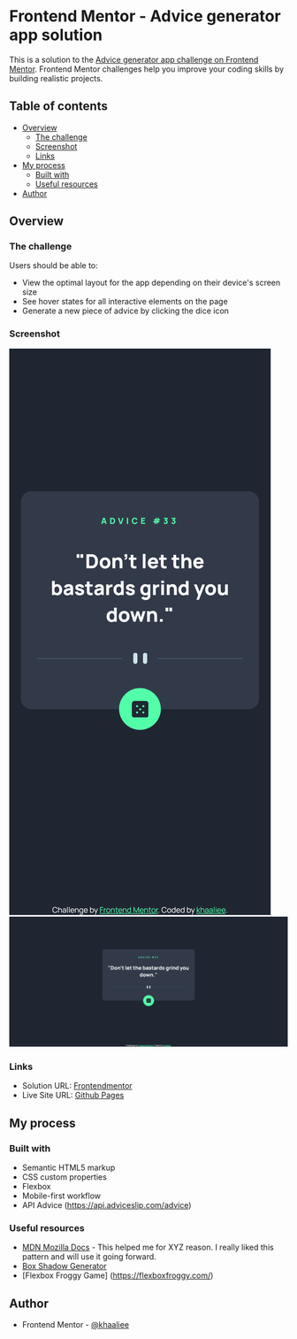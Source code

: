 # Frontend Mentor - Advice generator app solution

This is a solution to the [Advice generator app challenge on Frontend Mentor](https://www.frontendmentor.io/challenges/advice-generator-app-QdUG-13db). Frontend Mentor challenges help you improve your coding skills by building realistic projects.

## Table of contents

- [Overview](#overview)
  - [The challenge](#the-challenge)
  - [Screenshot](#screenshot)
  - [Links](#links)
- [My process](#my-process)
  - [Built with](#built-with)
  - [Useful resources](#useful-resources)
- [Author](#author)


## Overview

### The challenge

Users should be able to:

- View the optimal layout for the app depending on their device's screen size
- See hover states for all interactive elements on the page
- Generate a new piece of advice by clicking the dice icon

### Screenshot

![Mobile](./images/mobile-screenshot.png)
![Desktop](./images/desktop-screenshot.png)

### Links

- Solution URL: [Frontendmentor](https://your-solution-url.com)
- Live Site URL: [Github Pages](
app-adv-generator.khaaliee.github.io )

## My process

### Built with

- Semantic HTML5 markup
- CSS custom properties
- Flexbox
- Mobile-first workflow
- API Advice (https://api.adviceslip.com/advice)

### Useful resources

- [MDN Mozilla Docs](https://developer.mozilla.org/en-US/) - This helped me for XYZ reason. I really liked this pattern and will use it going forward.
- [Box Shadow Generator](https://cssgenerator.pl/box-shadow-generator/)
- [Flexbox Froggy Game] (https://flexboxfroggy.com/)

## Author

- Frontend Mentor - [@khaaliee](https://www.frontendmentor.io/profile/khaaliee)